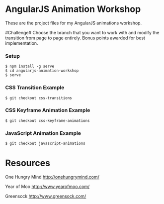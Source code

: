 AngularJS Animation Workshop
========================

These are the project files for my AngularJS animations workshop.

#Challenge#
Choose the branch that you want to work with and modify the transition from page to page entirely. Bonus points awarded for best implementation.

### Setup ###
```
$ npm install -g serve
$ cd angularjs-animation-workshop
$ serve
```

### CSS Transition Example ###
```
$ git checkout css-transitions
```

### CSS Keyframe Animation Example ###
```
$ git checkout css-keyframe-animations
```

### JavaScript Animation Example ###
```
$ git checkout javascript-animations
```

Resources
========================

One Hungry Mind
http://onehungrymind.com/

Year of Moo
http://www.yearofmoo.com/

Greensock
http://www.greensock.com/
